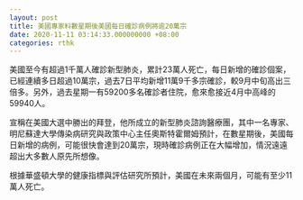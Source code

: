 ```yaml
---
layout: post
title: 美國專家料數星期後美國每日確診病例將逾20萬宗
date: 2020-11-11 03:14:33.000000000 +08:00
categories: rthk
---
```


美國至今有超過1千萬人確診新型肺炎，累計23萬人死亡，每日新增的確診個案，已經連續多日超過10萬宗，過去7日平均新增11萬9千多宗確診，較9月中旬高出三倍多。另外，過去星期一有59200多名確診者住院，愈來愈接近4月中高峰的59940人。

宣稱在美國大選中勝出的拜登，他所成立的新型肺炎諮詢醫療團，其中一名專家、明尼蘇達大學傳染病研究與政策中心主任奧斯特霍爾姆預計，在數星期後，美國每日新增的病例，可能很快會達到20萬宗，現時確診病例正在大幅增加，情況遠遠超出大多數人原先所想像。

根據華盛頓大學的健康指標與評估研究所預計，美國在未來兩個月，可能有至少11萬人死亡。
